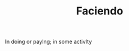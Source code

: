---
title: Faciendo
letter: F
permalink: "/definitions/bld-faciendo.html"
body: In doing or paylng; in some activlty
published_at: '2018-07-07'
source: Black's Law Dictionary 2nd Ed (1910)
layout: post
---